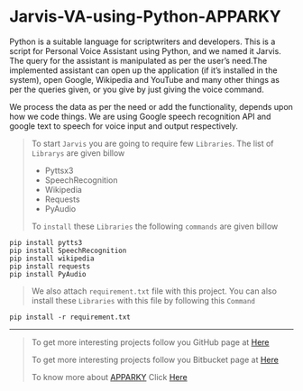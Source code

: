 # Jarvis-VA-using-Python-APPARKY


Python is a suitable language for scriptwriters and developers.
This is  a script for Personal Voice Assistant using Python, and we named it Jarvis. 
The query for the assistant is manipulated as per the user’s need.The implemented assistant can open up 
the application (if it’s installed in the system), open Google, Wikipedia and YouTube and many other 
things as per the queries given, or you give by just giving the voice command. 

We process the data as per the need or  add the functionality, depends upon how we code things. 
We are using Google speech recognition API and google text to speech for voice input and output respectively.

> To start `Jarvis` you are going to require few `Libraries`. The list of `Librarys` are given billow
> 
> - Pyttsx3
> - SpeechRecognition
> - Wikipedia
> - Requests
> - PyAudio
> 
> 
> To `install` these `Libraries` the following `commands` are given billow
> 
```commandline
pip install pytts3
pip install SpeechRecognition
pip install wikipedia
pip install requests
pip install PyAudio

```

> We also attach `requirement.txt` file with this project. You can also install these `Libraries` with this file by following this `Command`
> 
```commandline
pip install -r requirement.txt

```


-------------------
> 
> To get more interesting projects follow you GitHub page at [Here](https://github.com/Apparky)
> 
> To get more interesting projects follow you Bitbucket page at [Here](https://bitbucket.org/apparky-web/workspace/overview)
> 
> To know more about [APPARKY](https://apparky-soumenmtec-gmailcom.vercel.app/) Click [Here](https://apparky-soumenmtec-gmailcom.vercel.app/)

